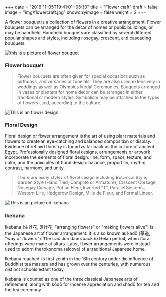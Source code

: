 +++
date = "2016-11-05T19:41:01+05:30"
title = "Flower craft"
draft = false
image = "img/flowercraft.jpg"
showonlyimage = false
weight = 2
+++


A flower bouquet is a collection of flowers in a creative arrangement. 
Flower bouquets can be arranged for the decor of homes or public buildings, or may be handheld. Handheld bouquets are classified by several different popular shapes and styles, including nosegay, crescent, and cascading bouquets. 
<!--more-->
![this is a picture of flower bouquet][1]

### Flower bouquet
> Flower bouquets are often given for special occasions such as birthdays, anniversaries or funerals. They are also used extensively in weddings as well as Olympics Medal Ceremonies. Bouquets arranged in vases or planters for home decor can be arranged in either traditional or modern styles. Symbolism may be attached to the types of flowers used, according to the culture.




![This is an flower design][2]

### Floral Design
Floral design or flower arrangement is the art of using plant materials and flowers to create an eye-catching and balanced composition or display. Evidence of refined floristry is found as far back as the culture of ancient Egypt. Professionally designed floral designs, arrangements or artwork incorporate the elements of floral design: line, form, space, texture, and color, and the principles of floral design: balance, proportion, rhythm, contrast, harmony, and unity.

>There are many styles of floral design including Botanical Style, Garden Style (Hand Tied, Compote or Armature), Crescent Corsage, Nosegay Corsage, Pot au Fleur, Inverted "T", Parallel Systems, Western Line, Hedgerow Design, Mille de Fleur, and Formal Linear.




![This is an picture od ikebana][3]

### Ikebana
Ikebana (生け花, 活け花, "arranging flowers" or "making flowers alive") is the Japanese art of flower arrangement. It is also known as kadō (華道, "way of flowers"). The tradition dates back to Heian period, when floral offerings were made at altars. Later, flower arrangements were instead used to adorn the tokonoma (alcove) of a traditional Japanese home.

Ikebana reached its first zenith in the 16th century under the influence of Buddhist tea masters and has grown over the centuries, with numerous distinct schools extant today.

Ikebana is counted as one of the three classical Japanese arts of refinement, along with kōdō for incense appreciation and chadō for tea and the tea ceremony. 



[1]: /img/bouquet.jpg
[2]: /img/floraldesign.jpg
[3]: /img/ikebana.jpg
